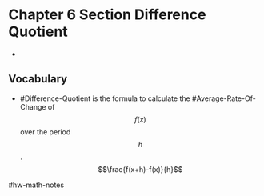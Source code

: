 # Chapter 6 Section Difference Quotient
- 

## Vocabulary
- #Difference-Quotient is the formula to calculate the #Average-Rate-Of-Change of $$f(x)$$ over the period $$h$$. $$\frac{f(x+h)-f(x)}{h}$$

#hw-math-notes
